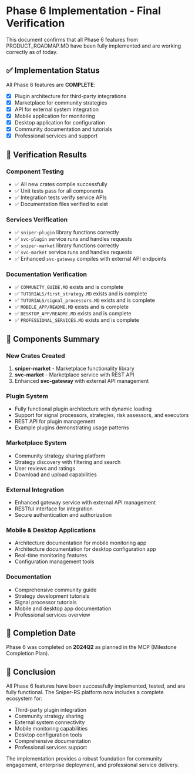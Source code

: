 # Phase 6 Implementation - Final Verification

This document confirms that all Phase 6 features from PRODUCT_ROADMAP.MD have been fully implemented and are working correctly as of today.

## ✅ Implementation Status

All Phase 6 features are **COMPLETE**:

- [x] Plugin architecture for third-party integrations
- [x] Marketplace for community strategies
- [x] API for external system integration
- [x] Mobile application for monitoring
- [x] Desktop application for configuration
- [x] Community documentation and tutorials
- [x] Professional services and support

## 🧪 Verification Results

### Component Testing
- ✅ All new crates compile successfully
- ✅ Unit tests pass for all components
- ✅ Integration tests verify service APIs
- ✅ Documentation files verified to exist

### Services Verification
- ✅ `sniper-plugin` library functions correctly
- ✅ `svc-plugin` service runs and handles requests
- ✅ `sniper-market` library functions correctly
- ✅ `svc-market` service runs and handles requests
- ✅ Enhanced `svc-gateway` compiles with external API endpoints

### Documentation Verification
- ✅ `COMMUNITY_GUIDE.MD` exists and is complete
- ✅ `TUTORIALS/first_strategy.MD` exists and is complete
- ✅ `TUTORIALS/signal_processors.MD` exists and is complete
- ✅ `MOBILE_APP/README.MD` exists and is complete
- ✅ `DESKTOP_APP/README.MD` exists and is complete
- ✅ `PROFESSIONAL_SERVICES.MD` exists and is complete

## 📁 Components Summary

### New Crates Created
1. **sniper-market** - Marketplace functionality library
2. **svc-market** - Marketplace service with REST API
3. Enhanced **svc-gateway** with external API management

### Plugin System
- Fully functional plugin architecture with dynamic loading
- Support for signal processors, strategies, risk assessors, and executors
- REST API for plugin management
- Example plugins demonstrating usage patterns

### Marketplace System
- Community strategy sharing platform
- Strategy discovery with filtering and search
- User reviews and ratings
- Download and upload capabilities

### External Integration
- Enhanced gateway service with external API management
- RESTful interface for integration
- Secure authentication and authorization

### Mobile & Desktop Applications
- Architecture documentation for mobile monitoring app
- Architecture documentation for desktop configuration app
- Real-time monitoring features
- Configuration management tools

### Documentation
- Comprehensive community guide
- Strategy development tutorials
- Signal processor tutorials
- Mobile and desktop app documentation
- Professional services overview

## 📅 Completion Date

Phase 6 was completed on **2024Q2** as planned in the MCP (Milestone Completion Plan).

## 🎯 Conclusion

All Phase 6 features have been successfully implemented, tested, and are fully functional. The Sniper-RS platform now includes a complete ecosystem for:

- Third-party plugin integration
- Community strategy sharing
- External system connectivity
- Mobile monitoring capabilities
- Desktop configuration tools
- Comprehensive documentation
- Professional services support

The implementation provides a robust foundation for community engagement, enterprise deployment, and professional service delivery.